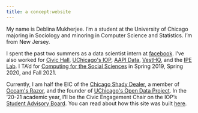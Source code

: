 ```yaml
---
title: a concept:website
---
```


My name is Deblina Mukherjee. I’m a student at the University of Chicago majoring in Sociology and minoring in Computer Science and Statistics. I’m from New Jersey.

I spent the past two summers as a data scientist intern at <a href="https://www.facebook.com/" target="_blank">facebook</a>. I’ve also worked for <a href="https://civichall.org/" target="_blank">Civic Hall</a>, <a href="http://politics.uchicago.edu/" target="_blank">UChicago's IOP</a>, <a href="https://aapidata.com/" target="_blank">AAPI Data</a>, <a href="https://www.vesthq.com/" target="_blank">VestHQ</a>, and the <a href="https://home.uchicago.edu/~gulotty/IPElab.html" target="_blank">IPE Lab</a>. I TA’d for <a href="https://cfss.uchicago.edu/" target="_blank">Computing for the Social Sciences</a> in Spring 2019, Spring 2020, and Fall 2021.

Currently, I am half the EIC of the <a href="https://chicagoshadydealer.com/" target="_blank">Chicago Shady Dealer</a>, a member of <a href="http://occam.uchicago.edu/" target="_blank">Occam's Razor</a>, and the founder of <a href="https://github.com/UCOpenData" target="_blank">UChicago's Open Data Project</a>. In the ‘20-21 academic year, I’ll be the Civic Engagement Chair on the IOP’s <a href="http://politics.uchicago.edu/pages/student-leaders" target="_blank">Student Advisory Board</a>. You can read about how this site was built [here](/colophon/). 
